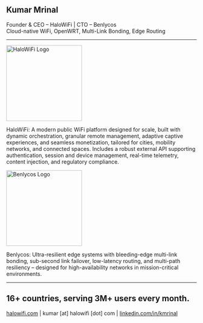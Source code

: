 ## Kumar Mrinal

Founder & CEO – HaloWiFi | CTO – Benlycos\
Cloud-native WiFi, OpenWRT, Multi-Link Bonding, Edge Routing

---

<img src="https://halowifi.com/assets/images/halowifi-assets/HaloWiFi-logo.png" alt="HaloWiFi Logo" width="200">

HaloWiFi: A modern public WiFi platform designed for scale, built with dynamic orchestration, granular remote management, adaptive captive experiences, and seamless monetization, tailored for cities, mobility networks, and connected spaces. Includes a robust external API supporting authentication, session and device management, real-time telemetry, content injection, and regulatory compliance.



<img src="https://benlycos.com/wp-content/uploads/2023/04/cropped-cropped-4.png" alt="Benlycos Logo" width="200">

Benlycos: Ultra-resilient edge systems with bleeding-edge multi-link bonding, sub-second link failover, low-latency routing, and multi-path resiliency – designed for high-availability networks in mission-critical environments.


---
16+ countries, serving 3M+ users every month.
---

[halowifi.com](https://halowifi.com) | kumar [at] halowifi [dot] com | [linkedin.com/in/kmrinal](https://linkedin.com/in/kmrinal)
